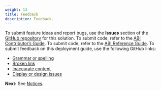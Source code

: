 ```yaml
---
weight: 13
title: Feedback
description: Feedback.
---
```


To submit feature ideas and report bugs, use the **Issues** section of the [GitHub repository](https://public-github-repository-link) for this solution. To submit code, refer to the [ABI Contributor’s Guide](https://link-to-reference-guide). To submit code, refer to the [ABI Reference Guide](https://aws-abi-pilot.s3.amazonaws.com/guide/cfn-abi-aws-reference-guide/overview/index.html). To submit feedback on this deployment guide, use the following GitHub links:

* [Grammar or spelling](https-link)
* [Broken link](https-link)
* [Inaccurate content](https-link)
* [Display or design issues](https-link)



**Next:** See [Notices](/notices/index.html).